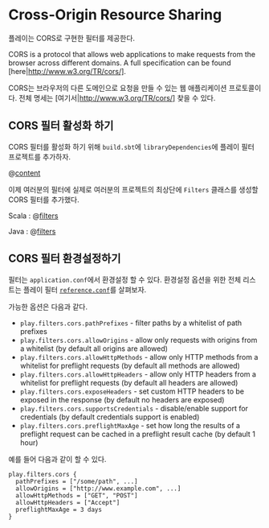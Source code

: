 # Cross-Origin Resource Sharing

플레이는 CORS로 구현한 필터를 제공한다.

CORS is a protocol that allows web applications to make requests from the browser across different domains.  A full specification can be found [here|http://www.w3.org/TR/cors/].

CORS는 브라우저의 다른 도메인으로 요청을 만들 수 있는 웹 애플리케이션 프로토콜이다. 전체 명세는 [여기서|http://www.w3.org/TR/cors/] 찾을 수 있다.

## CORS 필터 활성화 하기

CORS 필터를 활성화 하기 위해 `build.sbt`에 `libraryDependencies`에 플레이 필터 프로젝트를 추가하자.

@[content](code/filters.sbt)

이제 여러분의 필터에 실제로 여러분의 프로젝트의 최상단에 `Filters` 클래스를 생성할 CORS 필터를 추가했다.

Scala
: @[filters](code/CorsFilter.scala)

Java
: @[filters](code/detailedtopics/configuration/cors/Filters.java)

## CORS 필터 환경설정하기

필터는 `application.conf`에서 환경설정 할 수 있다. 환경설정 옵션을 위한 전체 리스트는 플레이 필터 [`reference.conf`](resources/confs/filters-helpers/reference.conf)를 살펴보자.

가능한 옵션은 다음과 같다.

* `play.filters.cors.pathPrefixes` - filter paths by a whitelist of path prefixes
* `play.filters.cors.allowOrigins` - allow only requests with origins from a whitelist (by default all origins are allowed)
* `play.filters.cors.allowHttpMethods` - allow only HTTP methods from a whitelist for preflight requests (by default all methods are allowed)
* `play.filters.cors.allowHttpHeaders` - allow only HTTP headers from a whitelist for preflight requests (by default all headers are allowed)
* `play.filters.cors.exposeHeaders` - set custom HTTP headers to be exposed in the response (by default no headers are exposed)
* `play.filters.cors.supportsCredentials` - disable/enable support for credentials (by default credentials support is enabled)
* `play.filters.cors.preflightMaxAge` - set how long the results of a preflight request can be cached in a preflight result cache (by default 1 hour)

예를 들어 다음과 같이 할 수 있다.

```
play.filters.cors {
  pathPrefixes = ["/some/path", ...]
  allowOrigins = ["http://www.example.com", ...]
  allowHttpMethods = ["GET", "POST"]
  allowHttpHeaders = ["Accept"]
  preflightMaxAge = 3 days
}
```
